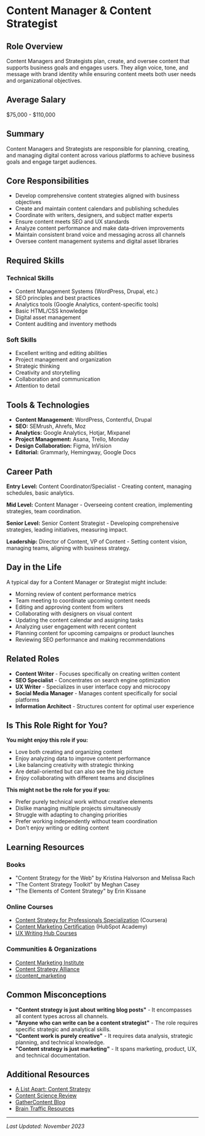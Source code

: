 # Content Manager & Content Strategist

## Role Overview
Content Managers and Strategists plan, create, and oversee content that supports business goals and engages users. They align voice, tone, and message with brand identity while ensuring content meets both user needs and organizational objectives.

## Average Salary
$75,000 - $110,000

## Summary
Content Managers and Strategists are responsible for planning, creating, and managing digital content across various platforms to achieve business goals and engage target audiences.

## Core Responsibilities
* Develop comprehensive content strategies aligned with business objectives
* Create and maintain content calendars and publishing schedules
* Coordinate with writers, designers, and subject matter experts
* Ensure content meets SEO and UX standards
* Analyze content performance and make data-driven improvements
* Maintain consistent brand voice and messaging across all channels
* Oversee content management systems and digital asset libraries

## Required Skills

### Technical Skills
* Content Management Systems (WordPress, Drupal, etc.)
* SEO principles and best practices
* Analytics tools (Google Analytics, content-specific tools)
* Basic HTML/CSS knowledge
* Digital asset management
* Content auditing and inventory methods

### Soft Skills
* Excellent writing and editing abilities
* Project management and organization
* Strategic thinking
* Creativity and storytelling
* Collaboration and communication
* Attention to detail

## Tools & Technologies
* **Content Management:** WordPress, Contentful, Drupal
* **SEO:** SEMrush, Ahrefs, Moz
* **Analytics:** Google Analytics, Hotjar, Mixpanel
* **Project Management:** Asana, Trello, Monday
* **Design Collaboration:** Figma, InVision
* **Editorial:** Grammarly, Hemingway, Google Docs

## Career Path
**Entry Level:** Content Coordinator/Specialist - Creating content, managing schedules, basic analytics.

**Mid Level:** Content Manager - Overseeing content creation, implementing strategies, team coordination.

**Senior Level:** Senior Content Strategist - Developing comprehensive strategies, leading initiatives, measuring impact.

**Leadership:** Director of Content, VP of Content - Setting content vision, managing teams, aligning with business strategy.

## Day in the Life
A typical day for a Content Manager or Strategist might include:

* Morning review of content performance metrics
* Team meeting to coordinate upcoming content needs
* Editing and approving content from writers
* Collaborating with designers on visual content
* Updating the content calendar and assigning tasks
* Analyzing user engagement with recent content
* Planning content for upcoming campaigns or product launches
* Reviewing SEO performance and making recommendations

## Related Roles
* **Content Writer** - Focuses specifically on creating written content
* **SEO Specialist** - Concentrates on search engine optimization
* **UX Writer** - Specializes in user interface copy and microcopy
* **Social Media Manager** - Manages content specifically for social platforms
* **Information Architect** - Structures content for optimal user experience

## Is This Role Right for You?
**You might enjoy this role if you:**
* Love both creating and organizing content
* Enjoy analyzing data to improve content performance
* Like balancing creativity with strategic thinking
* Are detail-oriented but can also see the big picture
* Enjoy collaborating with different teams and disciplines

**This might not be the role for you if you:**
* Prefer purely technical work without creative elements
* Dislike managing multiple projects simultaneously
* Struggle with adapting to changing priorities
* Prefer working independently without team coordination
* Don't enjoy writing or editing content

## Learning Resources

### Books
* "Content Strategy for the Web" by Kristina Halvorson and Melissa Rach
* "The Content Strategy Toolkit" by Meghan Casey
* "The Elements of Content Strategy" by Erin Kissane

### Online Courses
* [Content Strategy for Professionals Specialization](https://www.coursera.org/specializations/content-strategy) (Coursera)
* [Content Marketing Certification](https://academy.hubspot.com/courses/content-marketing) (HubSpot Academy)
* [UX Writing Hub Courses](https://uxwritinghub.com/academy/)

### Communities & Organizations
* [Content Marketing Institute](https://contentmarketinginstitute.com/)
* [Content Strategy Alliance](https://contentstrategyalliance.com/)
* [r/content_marketing](https://www.reddit.com/r/content_marketing/)

## Common Misconceptions
* **"Content strategy is just about writing blog posts"** - It encompasses all content types across all channels.
* **"Anyone who can write can be a content strategist"** - The role requires specific strategic and analytical skills.
* **"Content work is purely creative"** - It requires data analysis, strategic planning, and technical knowledge.
* **"Content strategy is just marketing"** - It spans marketing, product, UX, and technical documentation.

## Additional Resources
* [A List Apart: Content Strategy](https://alistapart.com/topic/content-strategy/)
* [Content Science Review](https://review.content-science.com/)
* [GatherContent Blog](https://gathercontent.com/blog)
* [Brain Traffic Resources](https://www.braintraffic.com/resources)

---

_Last Updated: November 2023_
